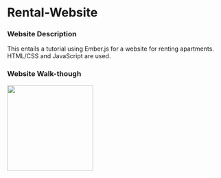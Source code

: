 # Rental-Website

### Website Description
This entails a tutorial using Ember.js for a website for renting apartments. HTML/CSS and JavaScript are used.

### Website Walk-though
<img src="http://g.recordit.co/oT7bK2FyWf.gif" width=200><br>

